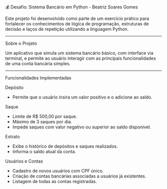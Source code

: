 💰 Desafio: Sistema Bancário em Python - Beatriz Soares Gomes

Este projeto foi desenvolvido como parte de um exercício prático para fortalecer os conhecimentos de lógica de programação, estruturas de decisão e laços de repetição utilizando a linguagem Python.

---
 
Sobre o Projeto

Um aplicativo que simula um sistema bancário básico, com interface via terminal, e permite ao usuário interagir com as principais funcionalidades de uma conta bancária simples.

---

Funcionalidades Implementadas

 Depósito
- Permite que o usuário insira um valor positivo e o adicione ao saldo.

 Saque
- Limite de R$ 500,00 por saque.
- Máximo de 3 saques por dia.
- Impede saques com valor negativo ou superior ao saldo disponível.

 Extrato
- Exibe o histórico de depósitos e saques realizados.
- Informa o saldo atual da conta.

Usuários e Contas
- Cadastro de novos usuários com CPF único.
- Criação de contas bancárias associadas a usuários já existentes.
- Listagem de todas as contas registradas.

